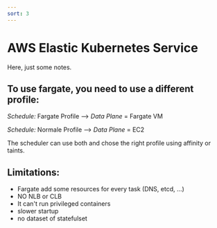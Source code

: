 ```yaml
---
sort: 3
---
```

# AWS Elastic Kubernetes Service

Here, just some notes.



## To use fargate, you need to use a different profile:

*Schedule:* Fargate Profile   --> *Data Plane* = Fargate VM

*Schedule:* Normale Profile --> *Data Plane* = EC2

The scheduler can use both and chose the right profile using affinity or taints.



## Limitations:

- Fargate add some resources for every task (DNS, etcd, ...)
- NO NLB or CLB
- It can't run privileged containers
- slower startup
- no dataset of statefulset




